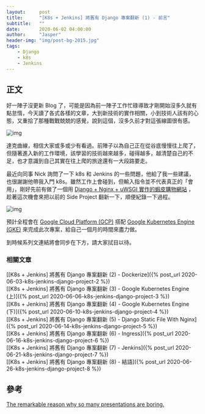 ```yaml
---
layout:     post
title:      "[K8s + Jenkins] 將舊有 Django 專案翻新 (1) - 前言"
subtitle:   ""
date:       2020-06-02 04:00:00
author:     "Jasper"
header-img: "img/post-bg-2015.jpg"
tags:
    - Django
    - k8s
    - Jenkins
---
```

## 正文

好一陣子沒更新 Blog 了，可能是因為前一陣子工作忙碌導致才剛開始沒多久就有點怠惰，今天讀了各式各樣的文章，大到新技術的實作相關，小到技術人該有的心態，又重拾了那種戰戰兢兢的感覺，說到這個，沒多久前才對這張線圖很有感。

![img](https://miro.medium.com/max/1400/1*WjNKcO_mklTPrBTuWyZB3g.jpeg)

達克曲線，相信大家或多或少有看過。前陣子以為自己正在從谷底慢慢往上爬了，但隨著進入新的工作環境，該學習的技術越來越多，碰得越多，越清楚自己的不足，也才意識到自己其實在往上爬的旅途還有一大段路要走。

最近向同事 Nick 詢問了一下 k8s 和 Jenkins 的一些問題，他給了我一些建議，也很謝謝他帶我入門 k8s。雖然工作上會碰到，但輸入指令並不代表真正的「會用」，剛好先前有做了一個用 [Django + Nginx + uWSGI 實作的蝦皮購物網站](https://github.com/JasperSui/Django-Nginx-uWSGI-High-Performance-JasperShop) ，趁著這次機會來把以前的 Side Project 翻新一下，順便紀錄一下過程。

![img](https://titangene.github.io/images/cover/gcp.jpg)

預計全程會在 [Google Cloud Platform (GCP)](https://console.cloud.google.com/?hl=zh-TW) 搭配 [Google Kubernetes Engine (GKE)](https://cloud.google.com/kubernetes-engine) 來完成此次專案，給自己一個月的時間來盡力做。

到時候系列文連結將會同步在下方，請大家拭目以待。

### 相關文章
[[K8s + Jenkins] 將舊有 Django 專案翻新 (2) - Dockerize]({% post_url 2020-06-03-k8s-jenkins-django-project-2 %})<br>
[[K8s + Jenkins] 將舊有 Django 專案翻新 (3) - Google Kubernetes Engine (上)]({% post_url 2020-06-06-k8s-jenkins-django-project-3 %})<br>
[[K8s + Jenkins] 將舊有 Django 專案翻新 (4) - Google Kubernetes Engine (下)]({% post_url 2020-06-10-k8s-jenkins-django-project-4 %})<br>
[[K8s + Jenkins] 將舊有 Django 專案翻新 (5) - Django Static File With Nginx]({% post_url 2020-06-14-k8s-jenkins-django-project-5 %})<br>
[[K8s + Jenkins] 將舊有 Django 專案翻新 (6) - Ingress]({% post_url 2020-06-16-k8s-jenkins-django-project-6 %})<br>
[[K8s + Jenkins] 將舊有 Django 專案翻新 (7) - Jenkins]({% post_url 2020-06-21-k8s-jenkins-django-project-7 %})
<br>
[[K8s + Jenkins] 將舊有 Django 專案翻新 (8) - 結語]({% post_url 2020-06-26-k8s-jenkins-django-project-8 %})

## 參考

[The remarkable reason why so many presentations are boring.](http://refusetobeboring.com/remarkable-reason-many-presentations-boring/)